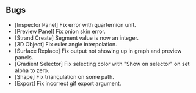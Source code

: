 ## Bugs
- [Inspector Panel] Fix error with quarternion unit.
- [Preview Panel] Fix onion skin error.
- [Strand Create] Segment value is now an integer.
- [3D Object] Fix euler angle interpolation.
- [Surface Replace] Fix output not showing up in graph and preview panels.
- [Gradient Selector] Fix selecting color with "Show on selector" on set alpha to zero.
- [Shape] Fix triangulation on some path.
- [Export] Fix incorrect gif export argument.